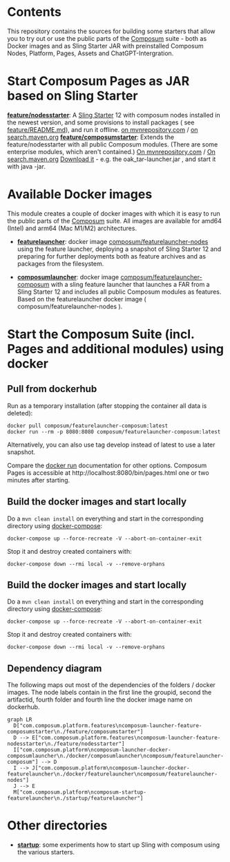 # Contents

This repository contains the sources for building some starters that allow you to try out or use the public parts
of the [Composum](http://composum.com/) suite - both as Docker images and as Sling Starter JAR with preinstalled
Composum Nodes, Platform, Pages, Assets and ChatGPT-Intergration.

# Start Composum Pages as JAR based on Sling Starter

[**feature/nodesstarter**](feature/nodesstarter):
A [Sling Starter](https://github.com/apache/sling-org-apache-sling-starter)
12 with composum nodes installed in the newest version, and some provisions to install packages (
see [feature/README.md](feature/README.md)), and run it offline.
[on mvnrepository.com](https://mvnrepository.com/artifact/com.composum.platform.features/composum-launcher-feature-nodesstarter) / 
[on search.maven.org](https://search.maven.org/search?q=a:composum-launcher-feature-nodesstarter)
[**feature/composumstarter**](feature/composumstarter): Extends the feature/nodesstarter with all public Composum
modules. (There are some enterprise modules, which aren't contained.)
[On mvnrepository.com](https://mvnrepository.com/artifact/com.composum.platform.features/composum-launcher-feature-composumstarterm) / 
[On search.maven.org](https://search.maven.org/search?q=a:composum-launcher-feature-composumstarter)
[Download it](https://search.maven.org/search?q=a:composum-launcher-feature-composumstarter) - e.g. the 
oak_tar-launcher.jar , and start it with java -jar. 

# Available Docker images

This module creates a couple of docker images with which it is easy to run the public parts of
the [Composum](http://composum.com/) suite. All images are available for amd64 (Intel) and arm64 (Mac M1/M2) 
architectures.

- [**featurelauncher**](docker/featurelauncher/): docker image
  [composum/featurelauncher-nodes](https://hub.docker.com/r/composum/featurelauncher-nodes)
  using the feature launcher, deploying a snapshot of
  Sling Starter 12 and preparing for further deployments both as feature archives and as packages from the filesystem.

- [**composumlauncher**](docker/composumlauncher/): docker image
  [composum/featurelauncher-composum](https://hub.docker.com/r/composum/featurelauncher-composum)
  with a sling feature launcher that launches a FAR from a Sling Starter 12 and includes all public Composum modules
  as features. Based on the featurelauncher docker image ( composum/featurelauncher-nodes ).

# Start the Composum Suite (incl. Pages and additional modules) using docker

## Pull from dockerhub

Run as a temporary installation (after stopping the container all data is deleted):

    docker pull composum/featurelauncher-composum:latest
    docker run --rm -p 8080:8080 composum/featurelauncher-composum:latest

Alternatively, you can also use tag develop instead of latest to use a later snapshot.

Compare the [docker run](https://docs.docker.com/engine/reference/run/) documentation for other options.
Composum Pages is accessible at http://localhost:8080/bin/pages.html one or two minutes after starting.

## Build the docker images and start locally

Do a `mvn clean install` on everything and start in the corresponding directory
using [docker-compose](https://docs.docker.com/compose/):

    docker-compose up --force-recreate -V --abort-on-container-exit

Stop it and destroy created containers with:

    docker-compose down --rmi local -v --remove-orphans

## Build the docker images and start locally

Do a `mvn clean install` on everything and start in the corresponding directory
using [docker-compose](https://docs.docker.com/compose/):

    docker-compose up --force-recreate -V --abort-on-container-exit

Stop it and destroy created containers with:

    docker-compose down --rmi local -v --remove-orphans

## Dependency diagram

The following maps out most of the dependencies of the folders / docker images. The node labels contain in the first 
line the groupid, second the artifactid, fourth folder and fourth line the docker image name on dockerhub.

```mermaid
graph LR
  D["com.composum.platform.features\ncomposum-launcher-feature-composumstarter\n./feature/composumstarter"]
  D --> E["com.composum.platform.features\ncomposum-launcher-feature-nodesstarter\n./feature/nodesstarter"]
  I["com.composum.platform\ncomposum-launcher-docker-composumlauncher\n./docker/composumlauncher\ncomposum/featurelauncher-composum"] --> D
  I --> J["com.composum.platform\ncomposum-launcher-docker-featurelauncher\n./docker/featurelauncher\ncomposum/featurelauncher-nodes"]
  J --> E
  M["com.composum.platform\ncomposum-startup-featurelauncher\n./startup/featurelauncher"]
```

# Other directories

- [**startup**](startup/): some experiments how to start up Sling with composum using the various starters. 
